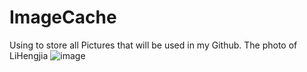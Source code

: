 ImageCache
==========

Using to store all Pictures that will be used in my Github.
  The photo of LiHengjia
![image](https://github.com/guodongxiaren/ImageCache/raw/master/Diary/psb.jpg)

